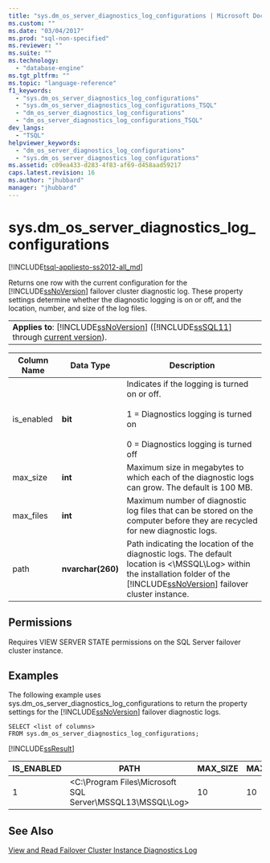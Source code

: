 ```yaml
---
title: "sys.dm_os_server_diagnostics_log_configurations | Microsoft Docs"
ms.custom: ""
ms.date: "03/04/2017"
ms.prod: "sql-non-specified"
ms.reviewer: ""
ms.suite: ""
ms.technology: 
  - "database-engine"
ms.tgt_pltfrm: ""
ms.topic: "language-reference"
f1_keywords: 
  - "sys.dm_os_server_diagnostics_log_configurations"
  - "sys.dm_os_server_diagnostics_log_configurations_TSQL"
  - "dm_os_server_diagnostics_log_configurations"
  - "dm_os_server_diagnostics_log_configurations_TSQL"
dev_langs: 
  - "TSQL"
helpviewer_keywords: 
  - "dm_os_server_diagnostics_log_configurations"
  - "sys.dm_os_server_diagnostics_log_configurations"
ms.assetid: c09ea433-d283-4f83-af69-d458aad59217
caps.latest.revision: 16
ms.author: "jhubbard"
manager: "jhubbard"
---
```

# sys.dm_os_server_diagnostics_log_configurations
[!INCLUDE[tsql-appliesto-ss2012-all_md](../../../relational-databases/indexes/includes/tsql-appliesto-ss2012-all-md.md)]

  Returns one row with the current configuration for the [!INCLUDE[ssNoVersion](../../../a9notintoc/includes/ssnoversion-md.md)] failover cluster diagnostic log. These property settings determine whether the diagnostic logging is on or off, and the location, number, and size of the log files.  
  
||  
|-|  
|**Applies to**: [!INCLUDE[ssNoVersion](../../../a9notintoc/includes/ssnoversion-md.md)] ([!INCLUDE[ssSQL11](../../../a9notintoc/includes/sssql11-md.md)] through [current version](http://go.microsoft.com/fwlink/p/?LinkId=299658)).|  
  
|Column Name|Data Type|Description|  
|-----------------|---------------|-----------------|  
|is_enabled|**bit**|Indicates if the logging is turned on or off.<br /><br /> 1 = Diagnostics logging is turned on<br /><br /> 0 = Diagnostics logging is turned off|  
|max_size|**int**|Maximum size in megabytes to which each of the diagnostic logs can grow. The default is 100 MB.|  
|max_files|**int**|Maximum number of diagnostic log files that can be stored on the computer before they are recycled for new diagnostic logs.|  
|path|**nvarchar(260)**|Path indicating the location of the diagnostic logs. The default location is \<\MSSQL\Log> within the installation folder of the [!INCLUDE[ssNoVersion](../../../a9notintoc/includes/ssnoversion-md.md)] failover cluster instance.|  
  
## Permissions  
 Requires VIEW SERVER STATE permissions on the SQL Server failover cluster instance.  
  
## Examples  
 The following example uses sys.dm_os_server_diagnostics_log_configurations to return the property settings for the [!INCLUDE[ssNoVersion](../../../a9notintoc/includes/ssnoversion-md.md)] failover diagnostic logs.  
  
```  
SELECT <list of columns>  
FROM sys.dm_os_server_diagnostics_log_configurations;  
```  
  
 [!INCLUDE[ssResult](../../../relational-databases/includes/ssresult-md.md)]  
  
|IS_ENABLED|PATH|MAX_SIZE|MAX_FILES|  
|-----------------|----------|---------------|----------------|  
|1|\<C:\Program Files\Microsoft SQL Server\MSSQL13\MSSQL\Log>|10|10|  
  
## See Also  
 [View and Read Failover Cluster Instance Diagnostics Log](../../../sql-server/failover-clusters/windows/view-and-read-failover-cluster-instance-diagnostics-log.md)  
  
  